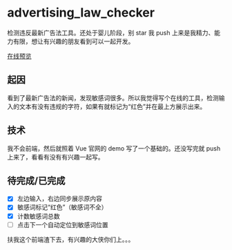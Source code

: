 # advertising_law_checker
检测违反最新广告法工具。还处于婴儿阶段，别 star 我 push 上来是我精力、能力有限，想让有兴趣的朋友看到可以一起开发。

[在线预览](https://521xueweihan.github.io/advertising_law_checker/)

## 起因
看到了最新广告法的新闻，发现敏感词很多。所以我觉得写个在线的工具，检测输入的文本有没有违规的字符，如果有就标记为“红色”并在最上方展示出来。

## 技术
我不会前端，然后就照着 Vue 官网的 demo 写了一个基础的。还没写完就 push 上来了，看看有没有有兴趣一起写。

## 待完成/已完成
- [x] 左边输入，右边同步展示原内容
- [x] 敏感词标记“红色”（敏感词不全）
- [x] 计数敏感词总数
- [ ] 点击下一个自动定位到敏感词位置

扶我这个前端渣下去，有兴趣的大侠你们上。。。
